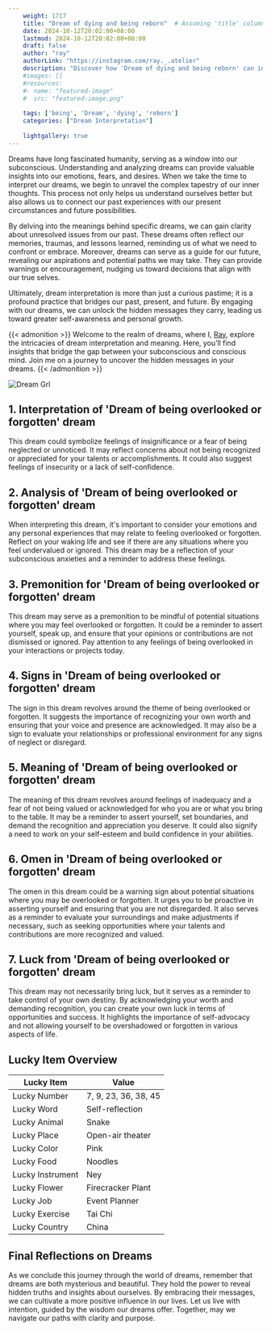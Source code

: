 ```yaml
---
    weight: 1717
    title: "Dream of dying and being reborn"  # Assuming 'title' column exists
    date: 2024-10-12T20:02:00+08:00
    lastmod: 2024-10-12T20:02:00+08:00
    draft: false
    author: "ray"
    authorLink: "https://instagram.com/ray._.atelier"
    description: "Discover how 'Dream of dying and being reborn' can interpret your future and uncover its significant meanings in your life."
    #images: []
    #resources:
    #- name: "featured-image"
    #  src: "featured-image.png"
    
    tags: ['being', 'Dream', 'dying', 'reborn']
    categories: ["Dream Interpretation"]
    
    lightgallery: true
---
```

    
Dreams have long fascinated humanity, serving as a window into our subconscious. Understanding and analyzing dreams can provide valuable insights into our emotions, fears, and desires. When we take the time to interpret our dreams, we begin to unravel the complex tapestry of our inner thoughts. This process not only helps us understand ourselves better but also allows us to connect our past experiences with our present circumstances and future possibilities.

By delving into the meanings behind specific dreams, we can gain clarity about unresolved issues from our past. These dreams often reflect our memories, traumas, and lessons learned, reminding us of what we need to confront or embrace. Moreover, dreams can serve as a guide for our future, revealing our aspirations and potential paths we may take. They can provide warnings or encouragement, nudging us toward decisions that align with our true selves.

Ultimately, dream interpretation is more than just a curious pastime; it is a profound practice that bridges our past, present, and future. By engaging with our dreams, we can unlock the hidden messages they carry, leading us toward greater self-awareness and personal growth.

{{< admonition >}}
Welcome to the realm of dreams, where I, [Ray](https://instagram.com/ray._.atelier), explore the intricacies of dream interpretation and meaning. Here, you’ll find insights that bridge the gap between your subconscious and conscious mind. Join me on a journey to uncover the hidden messages in your dreams.
{{< /admonition >}}

![Dream Grl](https://cdn.pixabay.com/photo/2017/11/02/03/35/gothic-2910057_1280.jpg "Dream Grl")

## 1. Interpretation of 'Dream of being overlooked or forgotten' dream
 This dream could symbolize feelings of insignificance or a fear of being neglected or unnoticed. It may reflect concerns about not being recognized or appreciated for your talents or accomplishments. It could also suggest feelings of insecurity or a lack of self-confidence.

## 2. Analysis of 'Dream of being overlooked or forgotten' dream
 When interpreting this dream, it's important to consider your emotions and any personal experiences that may relate to feeling overlooked or forgotten. Reflect on your waking life and see if there are any situations where you feel undervalued or ignored. This dream may be a reflection of your subconscious anxieties and a reminder to address these feelings.

## 3. Premonition for 'Dream of being overlooked or forgotten' dream
 This dream may serve as a premonition to be mindful of potential situations where you may feel overlooked or forgotten. It could be a reminder to assert yourself, speak up, and ensure that your opinions or contributions are not dismissed or ignored. Pay attention to any feelings of being overlooked in your interactions or projects today.

## 4. Signs in 'Dream of being overlooked or forgotten' dream
 The sign in this dream revolves around the theme of being overlooked or forgotten. It suggests the importance of recognizing your own worth and ensuring that your voice and presence are acknowledged. It may also be a sign to evaluate your relationships or professional environment for any signs of neglect or disregard.

## 5. Meaning of 'Dream of being overlooked or forgotten' dream
 The meaning of this dream revolves around feelings of inadequacy and a fear of not being valued or acknowledged for who you are or what you bring to the table. It may be a reminder to assert yourself, set boundaries, and demand the recognition and appreciation you deserve. It could also signify a need to work on your self-esteem and build confidence in your abilities.

## 6. Omen in 'Dream of being overlooked or forgotten' dream
 The omen in this dream could be a warning sign about potential situations where you may be overlooked or forgotten. It urges you to be proactive in asserting yourself and ensuring that you are not disregarded. It also serves as a reminder to evaluate your surroundings and make adjustments if necessary, such as seeking opportunities where your talents and contributions are more recognized and valued.

## 7. Luck from 'Dream of being overlooked or forgotten' dream
 This dream may not necessarily bring luck, but it serves as a reminder to take control of your own destiny. By acknowledging your worth and demanding recognition, you can create your own luck in terms of opportunities and success. It highlights the importance of self-advocacy and not allowing yourself to be overshadowed or forgotten in various aspects of life.

## Lucky Item Overview
| Lucky Item          | Value              |
|---------------|--------------------|
| Lucky Number        | 7, 9, 23, 36, 38, 45  |
| Lucky Word          | Self-reflection |
| Lucky Animal        | Snake |
| Lucky Place         | Open-air theater     |
| Lucky Color         | Pink     |
| Lucky Food          | Noodles      |
| Lucky Instrument    | Ney |
| Lucky Flower        | Firecracker Plant    |
| Lucky Job           | Event Planner       |
| Lucky Exercise      | Tai Chi  |
| Lucky Country       | China    |


##  Final Reflections on Dreams

As we conclude this journey through the world of dreams, remember that dreams are both mysterious and beautiful. They hold the power to reveal hidden truths and insights about ourselves. By embracing their messages, we can cultivate a more positive influence in our lives. Let us live with intention, guided by the wisdom our dreams offer. Together, may we navigate our paths with clarity and purpose.
